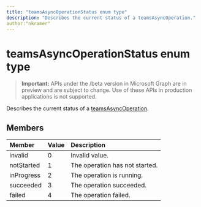 ```yaml
---
title: "teamsAsyncOperationStatus enum type"
description: "Describes the current status of a teamsAsyncOperation."
author:"nkramer"
---
```


# teamsAsyncOperationStatus enum type

> **Important:** APIs under the /beta version in Microsoft Graph are in preview and are subject to change. Use of these APIs in production applications is not supported.

Describes the current status of a [teamsAsyncOperation](teamsasyncoperation.md).

## Members

| Member | Value| Description |
|:---------------|:--------|:----------|
|invalid|0|Invalid value.|
|notStarted|1|The operation has not started.|
|inProgress|2|The operation is running.|
|succeeded|3|The operation succeeded.|
|failed|4|The operation failed.|